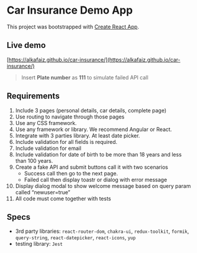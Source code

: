 # Car Insurance Demo App

This project was bootstrapped with [Create React App](https://github.com/facebook/create-react-app).

## Live demo

[https://alkafaiz.github.io/car-insurance/](https://alkafaiz.github.io/car-insurance/)

> Insert **Plate number** as **111** to simulate failed API call

## Requirements

1. Include 3 pages (personal details, car details, complete page)
2. Use routing to navigate through those pages
3. Use any CSS framework.
4. Use any framework or library. We recommend Angular or React.
5. Integrate with 3 parties library. At least date picker.
6. Include validation for all fields is required.
7. Include validation for email
8. Include validation for date of birth to be more than 18 years and less than 100
   years.
9. Create a fake API and submit buttons call it with two scenarios
   - Success call then go to the next page.
   - Failed call then display toastr or dialog with error message
10. Display dialog modal to show welcome message based on query param called “newuser=true”
11. All code must come together with tests

## Specs

- 3rd party libraries: `react-router-dom`, `chakra-ui`, `redux-toolkit`, `formik`, `query-string`, `react-datepicker`, `react-icons`, `yup`
- testing library: `Jest`
